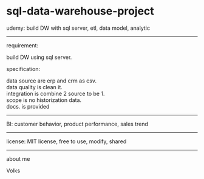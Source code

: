 # sql-data-warehouse-project
udemy: build DW with sql server, etl, data model, analytic

---

requirement:

build DW using sql server.  

specification:

data source are erp and crm as csv.  
data quality is clean it.  
integration is combine 2 source to be 1.  
scope is no historization data.  
docs. is provided  

---

BI: customer behavior, product performance, sales trend

---

license: MIT license, free to use, modify, shared

---
about me

Volks

